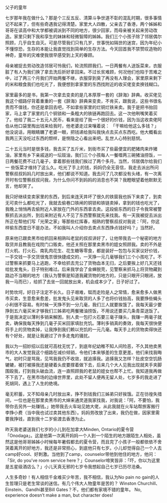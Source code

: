父子的童年 

七岁那年我在做什么？那是个三反五反、清算斗争世道不彰的混乱时期，很多事情记不起来了，但有些奇遇我记得清楚。家里大人四散，父亲去了香港，两个姊姊和哥哥在读高中和大学都被调派到不同的地方，很少回家，而母亲被关起来劳动改造。家里只剩下我和孪生的妹妹和轻微智障的姊姊。我们三个小孩子除了邻居偶尔照顾，几乎自生自灭。可是尽管我们只有几岁，世事恍如隔世的迷宫，因为年纪小不懂惊恐，生存的本能让我直觉找到简单的生存方法。今天回首我不禁赞叹造物的神奇，童年的灾难使我很早感受到上天的眷顾。

母亲被捉去劳动改造邻居可怜我们，轮流照顾我们，一日两餐有人送饭菜来，衣服脏了有人为我们换了拿去洗后折好拿回来。不过长贫难顾，何况他们也陷于苦难之中，过了两三个月我们开始两餐不继，衣服穿到臭了再没有人理会，家里原来剩下的米和粮食我们也吃光了，我便想到拿家里的东西找附近的收买佬变卖换钱糊口。

家里最多的是书，我第一次拿去变卖的是几本厚厚一套的《辞海》辞典。收买佬见我这个细路仔背着重重的一套《辞海》辞典来变卖，不肯买，跟我说，这些书很名贵而不值钱，你还是拿回去吧，不如拿些家里的烂铜烂铁来卖。我于是把书抬回家，马上拿了家里的几个铜锁和一条粗大的铁链再跑回去。这一次他咧嘴笑着买了。他给了我二十五元人民币，看来是给了我一个很好的价钱，因为当这收卖佬阿伯从他口袋里掏出钱来给我时，他老婆走过来嚷着说： 「干嘛给他这么多钱？」他没说话，用眼睛矋了老婆一眼，把钱递给我叫我快点去买点东西吃。他大概看出我两三天没吃过东西的颓样，是恻隐之心看出来吧。乱世人心特别慈悯。

二十五元当时是很多钱，我去买了五斤米，到街市买了些最便宜的肥猪肉来炸猪油，家里有乡下亲戚送的一坛豉油，我们三个小孩每人一餐噬两三碗猪油捞饭，一日两餐花费不过几毫子，拿着那些钱我们挨过了两个多月。当然，邻居偶尔给我们一 些饭菜才维持了这么久。吃光了手上的钱，妈妈仍全无音信，我走去派出所问警察叔叔妈妈几时放出来，他们都说不知道。我去问了几次都没有头绪，有一次离开时有位警察叔叔问我，为什么你问不到妈妈的消息也不哭？我瞪眼望着他默默无言，他却哭了。

我只好继续变卖家里的东西，到后来连天井坏了很久的铁窗我也拆下来卖了，到卖无可卖什么都吃光了，我就去偷巷口铁闸的铜锁和铁链卖掉，拿到的钱也吃光了，我晚上悄悄再去偷附近人家放在门外的东西拿去卖。这段偷东西的日子令我常被警察抓去派出所，到后来附近有人不见了东西警察就先来找我。有一天我被捉去派出所正在帮他们写「光荣之家」等那些红挥春，相熟的警察叔叔对我说：「阿，你这样偷东西度日不是办法，不如我叫人介绍你去卖点东西挣点钱好吗？」当然好。

原来他已跟卖黑市给抓回来相熟叫老鼠的叔叔讲好了，让他带我去一个秘密的地方取货并且教我在戏院门口贩卖，他还关照在那里卖黑市的姪女照顾我。卖的不外是打火机、打火石、南乳肉花生、花生糖等零食，都是装好一包包与买家议好价钱，一手交钱一手交货很鬼祟很快捷成交的，一天挣一元几毫够我们三个小孩吃了。不过警察来抓要马上逃跑，不幸给抓去充公了货物血本无归，之后要挨上好几天还钱给批发鬼头，日子特别难过。后来我学会了金蝉脱壳，见警察来抓马上将货物藏到路边不当眼的地方（我认为警察是知道我藏货物的地方的，只是只眼开只眼闭，放我一马而已），给抓了去坐一回就放出来，机会成本少了，日子好过了。

时势坎坷，好日子注定不长久。日子艰难，铤而走险是人之常情，愈来愈多人做黑市买卖，生意愈来愈差，批发鬼头见来取货的人多了也将价钱抬高，我要挣些蝇头小利很不容易。有时候一天挣不到一分几毫，我们三人就要挨饿了。我每天最少要挣到五六毫买米才够我们三姊弟吃两餐猪油捞饭，不用说还要买几条青菜送饭了。于是我决定以薄利多销来解困，别人卖一包打火石要三毫子赚头，我赚一两毫子就卖，确保我每天挣到几毫子买米回家填肚充饥。薄利多销真的奏效，我每天很快便将手上的货物卖掉，让我挣到我们赖以充饥的一元几毫。每天手上的货物卖得快还有个好处，就是让我避过了许多走鬼的骚扰。

我以为一招妙招以后就可高枕无忧了，到底年纪幼稚不知人间险恶，不久其他卖黑市的大人发觉我这个细路在减价倾销，令他们本来够差的生意更差。他们来找我晦气，初时只是骂我，见骂我我仍不收敛，就追揍我。追揍我又怎样？肚皮空空饥肠辘辘，被打被揍我还是硬着头皮要撑着做下去，后来几个大人见我出现就夹手夹脚围殴我，打到我头破血流，连一直照顾我的老鼠的姪女也帮不上忙。我知道我再做不下去了。在黑市场的边缘世界里，此处不留人便再无留人处，七岁多的我走进了死胡同，遇上了人生的绝境。

毫无积蓄，又不知母亲几时放出来，挣不到钱我们三姊弟只好挨饿。正在彷徨失措间，一位也是在那里卖黑市的大婶来通灵道我家找我，对我说：「阿，不要怕，我带你去另外一处赚钱。」她带我去火车站见她大佬，从此我就在火车站帮旅客搬行李挣小费（当中我也试过卖其他东西）。妈妈劳改放了出来，我仍在做，因家里需要我挣钱，直到我十二岁偷渡去香港为止。

昨天我老婆送我们七岁的小儿到在加拿大Minden, Ontario的夏令营「Onodaga」。这是他第一次离开妈妈一个人到一个陌生的地方跟陌生人相处，虽然这是他哥哥姊姊小时候每年暑假都去的夏令营，而且完了小孩子一般都依依不舍哭着离开的好地方，我还是非常担心，到底他只有七岁。小儿却觉得自己一个人去camp好cool、好刺激。当他到了camp，counselor带他到他住的地方，他问：「Sir, do you&#8217;ve room service here？」Counselor啼笑皆非：「吓，你以为这里是五星级酒店么？」小儿天真无邪的七岁令我想起自己七岁已历尽沧桑。

人生多奇妙！有人相信千金难买少年苦，我不相信，我认为No pain no gain的人生哲理只是老生常谈的迷信。有几个伟大人物童年是苦的？ Winston Churchill、Einstein、Gandhi甚至Bill Gates？不，他们都有家境不错的童年。 No, experience doesn&#8217;t make a man, but character does!


